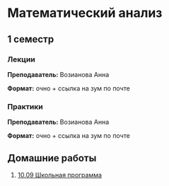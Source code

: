 # Математический анализ

## 1 семестр

### Лекции

**Преподаватель:** Возианова Анна

**Формат:** очно + ссылка на зум по почте


### Практики 

**Преподаватель:** Возианова Анна

**Формат:** очно + ссылка на зум по почте

## Домашние работы

1. [10.09 Школьная программа](MatanHW/homework%2010.09.pdf)
